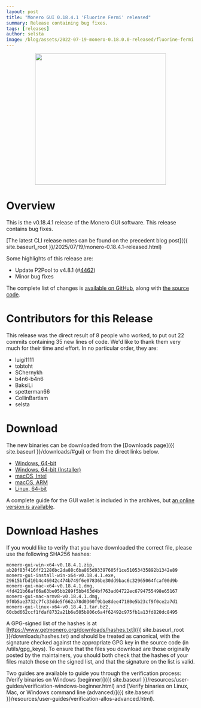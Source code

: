 ```yaml
---
layout: post
title: "Monero GUI 0.18.4.1 'Fluorine Fermi' released"
summary: Release containing bug fixes.
tags: [releases]
author: selsta
image: /blog/assets/2022-07-19-monero-0.18.0.0-released/fluorine-fermi.png
---
```


<div align="center">
  <img src="{{ page.image }}" width="350px">
</div>

# Overview

This is the v0.18.4.1 release of the Monero GUI software. This release contains bug fixes.

[The latest CLI release notes can be found on the precedent blog post]({{ site.baseurl_root }}/2025/07/19/monero-0.18.4.1-released.html)

Some highlights of this release are:

- Update P2Pool to v4.8.1 (#[4462](https://github.com/monero-project/monero-gui/pull/4462))
- Minor bug fixes

The complete list of changes is [available on GitHub](https://github.com/monero-project/monero-gui/compare/v0.18.4.0...v0.18.4.1), along with [the source code](https://github.com/monero-project/monero-gui/tree/v0.18.4.1).

# Contributors for this Release

This release was the direct result of 8 people who worked, to put out 22 commits containing 35 new lines of code. We'd like to thank them very much for their time and effort. In no particular order, they are:

- luigi1111
- tobtoht
- SChernykh
- b4n6-b4n6
- BaksiLi
- spetterman66
- CollinBartlam
- selsta

# Download

The new binaries can be downloaded from the [Downloads page]({{ site.baseurl }}/downloads/#gui) or from the direct links below.

- [Windows, 64-bit](https://downloads.getmonero.org/gui/monero-gui-win-x64-v0.18.4.1.zip)
- [Windows, 64-bit (Installer)](https://downloads.getmonero.org/gui/monero-gui-install-win-x64-v0.18.4.1.exe)
- [macOS, Intel](https://downloads.getmonero.org/gui/monero-gui-mac-x64-v0.18.4.1.dmg)
- [macOS, ARM](https://downloads.getmonero.org/gui/monero-gui-mac-armv8-v0.18.4.1.dmg)
- [Linux, 64-bit](https://downloads.getmonero.org/gui/monero-gui-linux-x64-v0.18.4.1.tar.bz2)

A complete guide for the GUI wallet is included in the archives, but [an online version is available](https://github.com/monero-ecosystem/monero-GUI-guide/blob/master/monero-GUI-guide.md).

# Download Hashes

If you would like to verify that you have downloaded the correct file, please use the following SHA256 hashes:

```
monero-gui-win-x64-v0.18.4.1.zip, ab28f83f416ff21286bc2da88c6ba865d93397605f1ce51053435892b1342e89
monero-gui-install-win-x64-v0.18.4.1.exe, 29615bfbd10b4c46042c474b749f6e07836be30dd9bac6c32965064fcaf00d9b
monero-gui-mac-x64-v0.18.4.1.dmg, 4fd421b66af66a63be05bb289f5bb463d4bf763ad04722ec6794755498e65167
monero-gui-mac-armv8-v0.18.4.1.dmg, 9f0b5ae3732c7fc33dde5f662a78d0360f9b1e8dee47180e5b23cf9f0ce2a7d1
monero-gui-linux-x64-v0.18.4.1.tar.bz2, 60cbd662ccf1fdaf8732a21b6e505b806c6a4f62492c975fb1a13fd820dc8495
```

A GPG-signed list of the hashes is at [https://www.getmonero.org/downloads/hashes.txt]({{ site.baseurl_root }}/downloads/hashes.txt) and should be treated as canonical, with the signature checked against the appropriate GPG key in the source code (in /utils/gpg_keys). To ensure that the files you download are those originally posted by the maintainers, you should both check that the hashes of your files match those on the signed list, and that the signature on the list is valid.

Two guides are available to guide you through the verification process: [Verify binaries on Windows (beginner)]({{ site.baseurl }}/resources/user-guides/verification-windows-beginner.html) and [Verify binaries on Linux, Mac, or Windows command line (advanced)]({{ site.baseurl }}/resources/user-guides/verification-allos-advanced.html).

